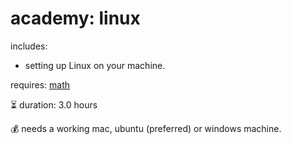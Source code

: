 # academy: linux

includes:
- setting up Linux on your machine.

requires: [math](./math.md)

⏳ duration: 3.0 hours

💰 needs a working mac, ubuntu (preferred) or windows machine.
